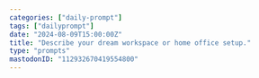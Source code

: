 ```yaml
---
categories: ["daily-prompt"]
tags: ["dailyprompt"]
date: "2024-08-09T15:00:00Z"
title: "Describe your dream workspace or home office setup."
type: "prompts"
mastodonID: "112932670419554800"
---
```

